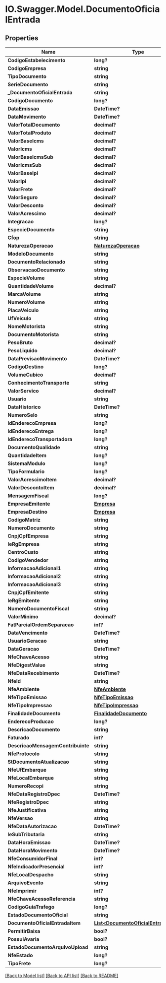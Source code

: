 # IO.Swagger.Model.DocumentoOficialEntrada
## Properties

Name | Type | Description | Notes
------------ | ------------- | ------------- | -------------
**CodigoEstabelecimento** | **long?** |  | [optional] 
**CodigoEmpresa** | **string** |  | [optional] 
**TipoDocumento** | **string** |  | [optional] 
**SerieDocumento** | **string** |  | [optional] 
**_DocumentoOficialEntrada** | **string** |  | [optional] 
**CodigoDocumento** | **long?** |  | [optional] 
**DataEmissao** | **DateTime?** |  | [optional] 
**DataMovimento** | **DateTime?** |  | [optional] 
**ValorTotalDocumento** | **decimal?** |  | [optional] 
**ValorTotalProduto** | **decimal?** |  | [optional] 
**ValorBaseIcms** | **decimal?** |  | [optional] 
**ValorIcms** | **decimal?** |  | [optional] 
**ValorBaseIcmsSub** | **decimal?** |  | [optional] 
**ValorIcmsSub** | **decimal?** |  | [optional] 
**ValorBaseIpi** | **decimal?** |  | [optional] 
**ValorIpi** | **decimal?** |  | [optional] 
**ValorFrete** | **decimal?** |  | [optional] 
**ValorSeguro** | **decimal?** |  | [optional] 
**ValorDesconto** | **decimal?** |  | [optional] 
**ValorAcrescimo** | **decimal?** |  | [optional] 
**Integracao** | **long?** |  | [optional] 
**EspecieDocumento** | **string** |  | [optional] 
**Cfop** | **string** |  | [optional] 
**NaturezaOperacao** | [**NaturezaOperacao**](NaturezaOperacao.md) |  | 
**ModeloDocumento** | **string** |  | [optional] 
**DocumentoRelacionado** | **string** |  | [optional] 
**ObservacaoDocumento** | **string** |  | [optional] 
**EspecieVolume** | **string** |  | [optional] 
**QuantidadeVolume** | **decimal?** |  | [optional] 
**MarcaVolume** | **string** |  | [optional] 
**NumeroVolume** | **string** |  | [optional] 
**PlacaVeiculo** | **string** |  | [optional] 
**UfVeiculo** | **string** |  | [optional] 
**NomeMotorista** | **string** |  | [optional] 
**DocumentoMotorista** | **string** |  | [optional] 
**PesoBruto** | **decimal?** |  | [optional] 
**PesoLiquido** | **decimal?** |  | [optional] 
**DataPrevisaoMovimento** | **DateTime?** |  | [optional] 
**CodigoDestino** | **long?** |  | [optional] 
**VolumeCubico** | **decimal?** |  | [optional] 
**ConhecimentoTransporte** | **string** |  | [optional] 
**ValorServico** | **decimal?** |  | [optional] 
**Usuario** | **string** |  | [optional] 
**DataHistorico** | **DateTime?** |  | [optional] 
**NumeroSelo** | **string** |  | [optional] 
**IdEnderecoEmpresa** | **long?** |  | [optional] 
**IdEnderecoEntrega** | **long?** |  | [optional] 
**IdEnderecoTransportadora** | **long?** |  | [optional] 
**DocumentoQualidade** | **string** |  | [optional] 
**QuantidadeItem** | **long?** |  | [optional] 
**SistemaModulo** | **long?** |  | [optional] 
**TipoFormulario** | **long?** |  | [optional] 
**ValorAcrescimoItem** | **decimal?** |  | [optional] 
**ValorDescontoItem** | **decimal?** |  | [optional] 
**MensagemFiscal** | **long?** |  | [optional] 
**EmpresaEmitente** | [**Empresa**](Empresa.md) |  | [optional] 
**EmpresaDestino** | [**Empresa**](Empresa.md) |  | [optional] 
**CodigoMatriz** | **string** |  | [optional] 
**NumeroDocumento** | **string** |  | [optional] 
**CnpjCpfEmpresa** | **string** |  | [optional] 
**IeRgEmpresa** | **string** |  | [optional] 
**CentroCusto** | **string** |  | [optional] 
**CodigoVendedor** | **string** |  | [optional] 
**InformacaoAdicional1** | **string** |  | [optional] 
**InformacaoAdicional2** | **string** |  | [optional] 
**InformacaoAdicional3** | **string** |  | [optional] 
**CnpjCpfEmitente** | **string** |  | [optional] 
**IeRgEmitente** | **string** |  | [optional] 
**NumeroDocumentoFiscal** | **string** |  | [optional] 
**ValorMinimo** | **decimal?** |  | [optional] 
**FatParcialOrdemSeparacao** | **int?** |  | [optional] 
**DataVencimento** | **DateTime?** |  | [optional] 
**UsuarioGeracao** | **string** |  | [optional] 
**DataGeracao** | **DateTime?** |  | [optional] 
**NfeChaveAcesso** | **string** |  | [optional] 
**NfeDigestValue** | **string** |  | [optional] 
**NfeDataRecebimento** | **DateTime?** |  | [optional] 
**NfeId** | **string** |  | [optional] 
**NfeAmbiente** | [**NfeAmbiente**](NfeAmbiente.md) |  | [optional] 
**NfeTipoEmissao** | [**NfeTipoEmissao**](NfeTipoEmissao.md) |  | [optional] 
**NfeTipoImpressao** | [**NfeTipoImpressao**](NfeTipoImpressao.md) |  | [optional] 
**FinalidadeDocumento** | [**FinalidadeDocumento**](FinalidadeDocumento.md) |  | [optional] 
**EnderecoProducao** | **long?** |  | [optional] 
**DescricaoDocumento** | **string** |  | [optional] 
**Faturado** | **int?** |  | [optional] 
**DescricaoMensagemContribuinte** | **string** |  | [optional] 
**NfeProtocolo** | **string** |  | [optional] 
**StDocumentoAtualizacao** | **string** |  | [optional] 
**NfeUfEmbarque** | **string** |  | [optional] 
**NfeLocalEmbarque** | **string** |  | [optional] 
**NumeroRecopi** | **string** |  | [optional] 
**NfeDataRegistroDpec** | **DateTime?** |  | [optional] 
**NfeRegistroDpec** | **string** |  | [optional] 
**NfeJustificativa** | **string** |  | [optional] 
**NfeVersao** | **string** |  | [optional] 
**NfeDataAutorizacao** | **DateTime?** |  | [optional] 
**IeSubTributaria** | **string** |  | [optional] 
**DataHoraEmissao** | **DateTime?** |  | [optional] 
**DataHoraMovimento** | **DateTime?** |  | [optional] 
**NfeConsumidorFinal** | **int?** |  | [optional] 
**NfeIndicadorPresencial** | **int?** |  | [optional] 
**NfeLocalDespacho** | **string** |  | [optional] 
**ArquivoEvento** | **string** |  | [optional] 
**NfeImprimir** | **int?** |  | [optional] 
**NfeChaveAcessoReferencia** | **string** |  | [optional] 
**CodigoGuiaTrafego** | **long?** |  | [optional] 
**EstadoDocumentoOficial** | **string** |  | [optional] 
**DocumentoOficialEntradaItem** | [**List&lt;DocumentoOficialEntradaItem&gt;**](DocumentoOficialEntradaItem.md) |  | [optional] 
**PermitirBaixa** | **bool?** |  | [optional] 
**PossuiAvaria** | **bool?** |  | [optional] 
**EstadoDocumentoArquivoUpload** | **string** |  | [optional] 
**NfeEstado** | **long?** |  | [optional] 
**TipoFrete** | **long?** |  | [optional] 

[[Back to Model list]](../README.md#documentation-for-models) [[Back to API list]](../README.md#documentation-for-api-endpoints) [[Back to README]](../README.md)

